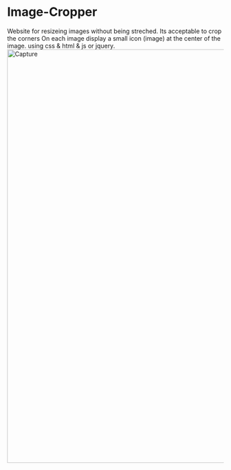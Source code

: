 # Image-Cropper
Website for resizeing images without being streched. Its acceptable to crop the corners
On each image display a small icon (image) at the center of the image.
using css & html & js or jquery.
<img width="960" alt="Capture" src="https://user-images.githubusercontent.com/57986981/167312457-23d34477-53bd-4ab9-9fbf-f499e6732e51.PNG">
